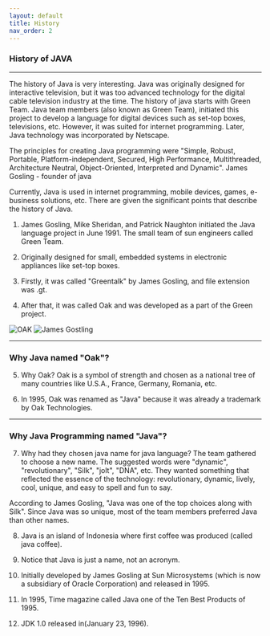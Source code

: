 ```yaml
---
layout: default
title: History
nav_order: 2
---
```


### History of JAVA

-----

 The history of Java is very interesting. Java was originally designed for interactive television, but it was too advanced technology for the digital cable television industry at the time. The history of java starts with Green Team. Java team members (also known as Green Team), initiated this project to develop a language for digital devices such as set-top boxes, televisions, etc. However, it was suited for internet programming. Later, Java technology was incorporated by Netscape.

The principles for creating Java programming were "Simple, Robust, Portable, Platform-independent, Secured, High Performance, Multithreaded, Architecture Neutral, Object-Oriented, Interpreted and Dynamic".
James Gosling - founder of java

Currently, Java is used in internet programming, mobile devices, games, e-business solutions, etc. There are given the significant points that describe the history of Java. 

1) James Gosling, Mike Sheridan, and Patrick Naughton initiated the Java language project in June 1991. The small team of sun engineers called Green Team.

2) Originally designed for small, embedded systems in electronic appliances like set-top boxes.

3) Firstly, it was called "Greentalk" by James Gosling, and file extension was .gt.

4) After that, it was called Oak and was developed as a part of the Green project.

![OAK](https://static.javatpoint.com/images/core/oak.jpg)  ![James Gostling](https://static.javatpoint.com/images/j1.jpg)

------

### Why Java named "Oak"?

5) Why Oak? Oak is a symbol of strength and chosen as a national tree of many countries like U.S.A., France, Germany, Romania, etc.

6) In 1995, Oak was renamed as "Java" because it was already a trademark by Oak Technologies.

--------


### Why Java Programming named "Java"?

7) Why had they chosen java name for java language? The team gathered to choose a new name. The suggested words were "dynamic", "revolutionary", "Silk", "jolt", "DNA", etc. They wanted something that reflected the essence of the technology: revolutionary, dynamic, lively, cool, unique, and easy to spell and fun to say.

According to James Gosling, "Java was one of the top choices along with Silk". Since Java was so unique, most of the team members preferred Java than other names.

8) Java is an island of Indonesia where first coffee was produced (called java coffee).

9) Notice that Java is just a name, not an acronym.

10) Initially developed by James Gosling at Sun Microsystems (which is now a subsidiary of Oracle Corporation) and released in 1995.

11) In 1995, Time magazine called Java one of the Ten Best Products of 1995.

12) JDK 1.0 released in(January 23, 1996).

